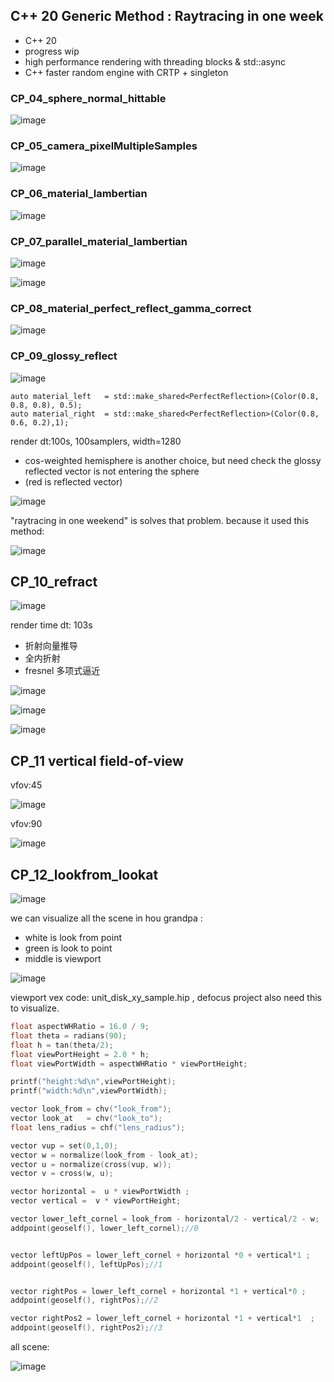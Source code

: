 ## C++ 20 Generic Method : Raytracing in one week
* C++ 20 
* progress wip
* high performance rendering with threading blocks & std::async
* C++ faster random engine with CRTP + singleton

### CP_04_sphere_normal_hittable


![image](CP_04_sphere_normal_hittable/image.jpg)



### CP_05_camera_pixelMultipleSamples

![image](CP_05_camera_pixelMultipleSamples/image.jpg)


### CP_06_material_lambertian

![image](CP_06_material_lambertian/image.jpg)



### CP_07_parallel_material_lambertian

![image](CP_07_parallel_material_lambertian/parallex.png)

![image](CP_07_parallel_material_lambertian/image.jpg)


### CP_08_material_perfect_reflect_gamma_correct
![image](CP_08_material_perfect_reflect_gamma_correct/image.jpg)



### CP_09_glossy_reflect
![image](CP_09_glossy_reflect/image.jpg)
```
auto material_left   = std::make_shared<PerfectReflection>(Color(0.8, 0.8, 0.8), 0.5);
auto material_right  = std::make_shared<PerfectReflection>(Color(0.8, 0.6, 0.2),1);
```
render dt:100s, 100samplers, width=1280


* cos-weighted hemisphere is another choice, but need check the glossy reflected vector  is not entering the sphere
* (red is reflected vector)

![image](CP_09_glossy_reflect/hemisphere.png)

"raytracing in one weekend" is solves that problem. because it used this method:

![image](CP_09_glossy_reflect/sphere_random_reflection.png)

## CP_10_refract
![image](CP_10_refract/image.jpg)

render time dt: 103s
* 折射向量推导
* 全内折射
* fresnel 多项式逼近

![image](CP_10_refract/refract.png)

![image](CP_10_refract/schlick.png)

![image](CP_10_refract/Total_Internal_Reflection.png)

## CP_11 vertical field-of-view 

vfov:45

![image](CP_11_fov/vfov45.jpg)

vfov:90

![image](CP_11_fov/vfov90.jpg)

## CP_12_lookfrom_lookat

![image](CP_12_lookfrom_lookat/image.jpg)

we can visualize all the scene in hou grandpa :

* white is look from point
* green is look to point
* middle is viewport

![image](CP_12_lookfrom_lookat/lookat.png)

viewport vex code: unit_disk_xy_sample.hip , defocus project also need this to visualize.
```c++
float aspectWHRatio = 16.0 / 9; 
float theta = radians(90);
float h = tan(theta/2);
float viewPortHeight = 2.0 * h;
float viewPortWidth = aspectWHRatio * viewPortHeight;

printf("height:%d\n",viewPortHeight);
printf("width:%d\n",viewPortWidth);

vector look_from = chv("look_from");
vector look_at   = chv("look_to");
float lens_radius = chf("lens_radius");

vector vup = set(0,1,0);
vector w = normalize(look_from - look_at);
vector u = normalize(cross(vup, w));
vector v = cross(w, u);

vector horizontal =  u * viewPortWidth ;
vector vertical =  v * viewPortHeight;

vector lower_left_cornel = look_from - horizontal/2 - vertical/2 - w;
addpoint(geoself(), lower_left_cornel);//0


vector leftUpPos = lower_left_cornel + horizontal *0 + vertical*1 ; 
addpoint(geoself(), leftUpPos);//1


vector rightPos = lower_left_cornel + horizontal *1 + vertical*0 ;
addpoint(geoself(), rightPos);//2

vector rightPos2 = lower_left_cornel + horizontal *1 + vertical*1  ;
addpoint(geoself(), rightPos2);//3
```

all scene:

![image](CP_12_lookfrom_lookat/scene.png)

